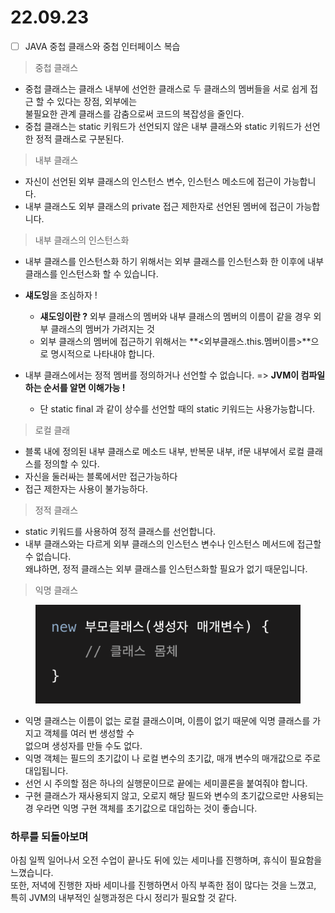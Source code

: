 # 22.09.23

* [ ] JAVA 중첩 클래스와 중첩 인터페이스 복습

> 중첩 클래스

* 중첩 클래스는 클래스 내부에 선언한 클래스로 두 클래스의 멤버들을 서로 쉽게 접근 할 수 있다는 장점, 외부에는 \
  불필요한 관계 클래스를 감춤으로써 코드의 복잡성을 줄인다.
* 중첩 클래스는 static 키워드가 선언되지 않은 내부 클래스와  static 키워드가 선언한 정적 클래스로 구분된다.

> 내부 클래스

* 자신이 선언된 외부 클래스의 인스턴스 변수, 인스턴스 메소드에 접근이 가능합니다.
* 내부 클래스도 외부 클래스의 private 접근 제한자로 선언된 멤버에 접근이 가능합니다.

> 내부 클래스의 인스턴스화

* 내부 클래스를 인스턴스화 하기 위해서는 외부 클래스를 인스턴스화 한 이후에 내부클래스를 인스턴스화 할 수 있습니다.
* **섀도잉**을 조심하자 !
  * **섀도잉이란 ?** 외부 클래스의 멤버와 내부 클래스의 멤버의 이름이 같을 경우 외부 클래스의 멤버가 가려지는 것
  * 외부 클래스의 멤버에 접근하기 위해서는 **<외부클래스.this.멤버이름>**으로 명시적으로 나타내야 합니다.
*   내부 클래스에서는 정적 멤버를 정의하거나 선언할 수 없습니다. => **JVM이 컴파일 하는 순서를 알면 이해가능 !**

    * 단 static final 과 같이 상수를 선언할 때의 static 키워드는 사용가능합니다.



> 로컬 클래

* 블록 내에 정의된 내부 클래스로 메소드 내부, 반복문 내부, if문 내부에서 로컬 클래스를 정의할 수 있다.
* 자신을 둘러싸는 블록에서만 접근가능하다
* 접근 제한자는 사용이 불가능하다.

> 정적 클래스

* static 키워드를 사용하여 정적 클래스를 선언합니다.
* 내부 클래스와는 다르게 외부 클래스의 인스턴스 변수나 인스턴스 메서드에 접근할 수 없습니다. \
  왜냐하면, 정적 클래스는 외부 클래스를 인스턴스화할 필요가 없기 때문입니다.



> 익명 클래스

<figure><img src="../.gitbook/assets/image.png" alt=""><figcaption></figcaption></figure>

* 익명 클래스는 이름이 없는 로컬 클래스이며, 이름이 없기 때문에 익명 클래스를 가지고 객체를 여러 번 생성할 수 \
  없으며 생성자를 만들 수도 없다.
* 익명 객체는 필드의 초기값이 나 로컬 변수의 초기값, 매개 변수의 매개값으로 주로 대입됩니다.
* 선언 시 주의할 점은 하나의 실행문이므로 끝에는 세미콜론을 붙여줘야 합니다.
* 구현 클래스가 재사용되지 않고, 오로지 해당 필드와 변수의 초기값으로만 사용되는 경 우라면 익명 구현 객체를 초기값으로 대입하는 것이 좋습니다.

### 하루를 되돌아보며

아침 일찍 일어나서 오전 수업이 끝나도 뒤에 있는 세미나를 진행하며, 휴식이 필요함을 느꼈습니다.\
또한, 저녁에 진행한 자바 세미나를 진행하면서 아직 부족한 점이 많다는 것을 느꼈고, 특히 JVM의 내부적인 실행과정은 다시 정리가 필요할 것 같다.&#x20;
